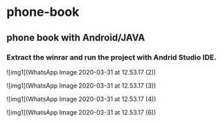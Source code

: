 # phone-book
## phone book with Android/JAVA

### Extract the winrar and run the project with Andrid Studio IDE.

![img1](WhatsApp Image 2020-03-31 at 12.53.17 (2))

![img1](WhatsApp Image 2020-03-31 at 12.53.17 (3))

![img1](WhatsApp Image 2020-03-31 at 12.53.17 (4))

![img1](WhatsApp Image 2020-03-31 at 12.53.17 (6))
